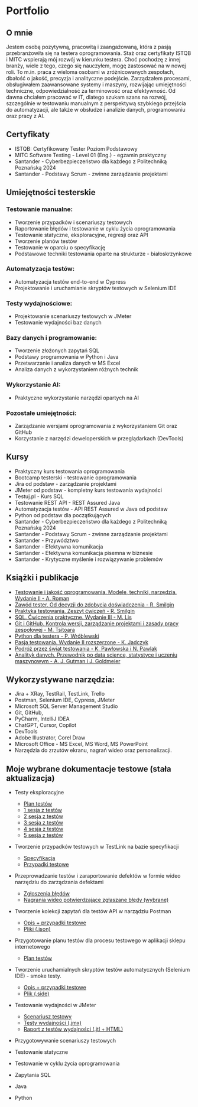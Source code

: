 # Portfolio

## O mnie

Jestem osobą pozytywną, pracowitą i zaangażowaną, która z pasją przebranżowiła się na testera oprogramowania. Staż oraz certyfikaty ISTQB i MITC wspierają mój rozwój w kierunku testera. Choć pochodzę z innej branży, wiele z tego, czego się nauczyłem, mogę zastosować na w nowej roli. To m.in. praca z wieloma osobami w zróżnicowanych zespołach, dbałość o jakość, precyzja i analityczne podejście. Zarządzałem procesami, obsługiwałem zaawansowane systemy i maszyny, rozwijając umiejętności techniczne, odpowiedzialność za terminowość oraz efektywność. 
Od dawna chciałem pracować w IT, dlatego szukam szans na rozwój, szczególnie w testowaniu manualnym z perspektywą szybkiego przejścia do automatyzacji, ale także w obsłudze i analizie danych, programowaniu oraz pracy z AI.

## Certyfikaty

* ISTQB: Certyfikowany Tester Poziom Podstawowy
* MITC Software Testing - Level 01 (Eng.) - egzamin praktyczny
* Santander - Cyberbezpieczeństwo dla każdego z Politechniką Poznańską 2024
* Santander - Podstawy Scrum - zwinne zarządzanie projektami

## Umiejętności testerskie

### Testowanie manualne:
* Tworzenie przypadków i scenariuszy testowych
* Raportowanie błędów i testowanie w cyklu życia oprogramowania
* Testowanie statyczne, eksploracyjne, regresji oraz API
* Tworzenie planów testów
* Testowanie w oparciu o specyfikację
* Podstawowe techniki testowania oparte na strukturze - białoskrzynkowe

### Automatyzacja testów:
* Automatyzacja testów end-to-end w Cypress
* Projektowanie i uruchamianie skryptów testowych w Selenium IDE

### Testy wydajnościowe:
* Projektowanie scenariuszy testowych w JMeter
* Testowanie wydajności baz danych

### Bazy danych i programowanie:
* Tworzenie złożonych zapytań SQL
* Podstawy programowania w Python i Java
* Przetwarzanie i analiza danych w MS Excel
* Analiza danych z wykorzystaniem różnych technik

### Wykorzystanie AI:
* Praktyczne wykorzystanie narzędzi opartych na AI

### Pozostałe umiejętności:
* Zarządzanie wersjami oprogramowania z wykorzystaniem Git oraz GitHub
* Korzystanie z narzędzi deweloperskich w przeglądarkach (DevTools)

## Kursy 

* Praktyczny kurs testowania oprogramowania
* Bootcamp testerski - testowanie oprogramowania
* Jira od podstaw - zarządzanie projektami
* JMeter od podstaw - kompletny kurs testowania wydajności
* Testuj.pl - Kurs SQL
* Testowanie REST API - REST Assured Java
* Automatyzacja testów - API REST Assured w Java od podstaw
* Python od podstaw dla początkujących
* Santander - Cyberbezpieczeństwo dla każdego z Politechniką Poznańską 2024
* Santander - Podstawy Scrum - zwinne zarządzanie projektami
* Santander - Przywództwo
* Santander - Efektywna komunikacja
* Santander - Efektywna komunikacja pisemna w biznesie
* Santander - Krytyczne myślenie i rozwiązywanie problemów

## Książki i publikacje

* [Testowanie i jakość oprogramowania. Modele, techniki, narzędzia. Wydanie II - A. Roman](https://ksiegarnia.pwn.pl/Testowanie-i-jakosc-oprogramowania.,958393708,p.html?srsltid=AfmBOor6BAL774TWFhI_pzoe-W-Pyv8elv40Kbaaymn5nNJ9KdrZi2gt)
* [Zawód tester. Od decyzji do zdobycia doświadczenia - R. Smilgin](https://ksiegarnia.pwn.pl/Zawod-tester,750906499,p.html)
* [Praktyka testowania. Zeszyt ćwiczeń - R. Smilgin](https://ksiegarnia.pwn.pl/Praktyka-testowania,847295499,p.html?srsltid=AfmBOorbKDLaF0fb9P30pLSziSvsTkyx3-hoPVrmkpzkpeebghQrg6WC)
* [SQL. Ćwiczenia praktyczne. Wydanie III - M. Lis](https://helion.pl/ksiazki/sql-cwiczenia-praktyczne-wydanie-iii-marcin-lis,cwsql3.htm#format/e)
* [Git i GitHub. Kontrola wersji, zarządzanie projektami i zasady pracy zespołowej - M. Tsitoara](https://helion.pl/ksiazki/git-i-github-kontrola-wersji-zarzadzanie-projektami-i-zasady-pracy-zespolowej-mariot-tsitoara,wprgit.htm#format/d)
* [Python dla testera - P. Wróblewski](https://helion.pl/ksiazki/python-dla-testera-piotr-wroblewski,pyttes.htm#format/d)
* [Pasja testowania. Wydanie II rozszerzone - K. Jadczyk](https://helion.pl/ksiazki/pasja-testowania-wydanie-ii-rozszerzone-krzysztof-jadczyk,paste2.htm#format/d)
* [Podróż przez świat testowania - K. Pawłowska i N. Pawlak](https://www.empik.com/podroz-przez-swiat-testowania-natalia-pawlak-karolina-pawlowska,p1458880130,ebooki-i-mp3-p)
* [Analityk danych. Przewodnik po data science, statystyce i uczeniu maszynowym - A. J. Gutman i J. Goldmeier](https://helion.pl/ksiazki/analityk-danych-przewodnik-po-data-science-statystyce-i-uczeniu-maszynowym-alex-j-gutman-jordan-goldmeier,dascbi.htm#format/d)

## Wykorzystywane narzędzia:

* Jira + XRay, TestRail, TestLink, Trello
* Postman, Selenium IDE, Cypress, JMeter
* Microsoft SQL Server Management Studio
* Git, GitHub,
* PyCharm, IntelliJ IDEA
* ChatGPT, Cursor, Copilot
* DevTools
* Adobe Illustrator, Corel Draw
* Microsoft Office - MS Excel, MS Word, MS PowerPoint
* Narzędzia do zrzutów ekranu, nagrań wideo oraz personalizacji.

## Moje wybrane dokumentacje testowe (stała aktualizacja)

* Testy eksploracyjne
  * [Plan testów](https://github.com/MaciejR-QA/portfolio/tree/master/pliki/testy_eksploracyjne/plan_testów/) 
  * [1 sesja z testów](https://github.com/MaciejR-QA/portfolio/tree/master/pliki/testy_eksploracyjne/1_sesja/)
  * [2 sesja z testów](https://github.com/MaciejR-QA/portfolio/tree/master/pliki/testy_eksploracyjne/2_sesja/)
  * [3 sesja z testów](https://github.com/MaciejR-QA/portfolio/tree/master/pliki/testy_eksploracyjne/3_sesja/)
  * [4 sesja z testów](https://github.com/MaciejR-QA/portfolio/tree/master/pliki/testy_eksploracyjne/4_sesja/)
  * [5 sesja z testów](https://github.com/MaciejR-QA/portfolio/tree/master/pliki/testy_eksploracyjne/5_sesja/)

* Tworzenie przypadków testowych w TestLink na bazie specyfikacji
  * [Specyfikacja](https://github.com/MaciejR-QA/portfolio/tree/master/pliki/przypadki_testowe_TestLink/specyfikacja/)
  * [Przypadki testowe](https://github.com/MaciejR-QA/portfolio/tree/master/pliki/przypadki_testowe_TestLink/)
  
* Przeprowadzanie testów i zaraportowanie defektów w formie wideo narzędziu do zarządzania defektami
  * [Zgłoszenia błędów](https://github.com/MaciejR-QA/portfolio/tree/master/pliki/defekty_wideo/zgłoszenia_błędów/)
  * [Nagrania wideo potwierdzające zgłaszane błędy (wybrane)](https://github.com/MaciejR-QA/portfolio/tree/master/pliki/defekty_wideo/)

* Tworzenie kolekcji zapytań dla testów API w narządziu Postman
  * [Opis + przypadki testowe](https://github.com/MaciejR-QA/portfolio/tree/master/pliki/skrypt_Postman/)
  * [Pliki (.json)](https://github.com/MaciejR-QA/portfolio/tree/master/pliki/skrypt_Postman/)

* Przygotowanie planu testów dla procesu testowego w aplikacji sklepu internetowego
  * [Plan testów](https://github.com/MaciejR-QA/portfolio/tree/master/pliki/plan_testów/)

* Tworzenie uruchamialnych skryptów testów automatycznych (Selenium IDE) - smoke testy.
  * [Opis + przypadki testowe](https://github.com/MaciejR-QA/portfolio/tree/master/pliki/skrypt_Selenium/)
  * [Plik (.side)](https://github.com/MaciejR-QA/portfolio/tree/master/pliki/skrypt_Selenium)

* Testowanie wydajności w JMeter
  * [Scenariusz testowy](https://github.com/MaciejR-QA/portfolio/tree/master/pliki/testy_wydajności_JMeter/scenariusz/)
  * [Testy wydajności (.jmx)](https://github.com/MaciejR-QA/portfolio/tree/master/pliki//testy_wydajności_JMeter/testy/)
  * [Raport z testów wydajności (.jtl + HTML)](https://github.com/MaciejR-QA/portfolio/tree/master/pliki//testy_wydajności_JMeter/raport)

* Przygotowywanie scenariuszy testowych
* Testowanie statyczne
* Testowanie w cyklu życia oprogramowania
* Zapytania SQL
* Java
* Python